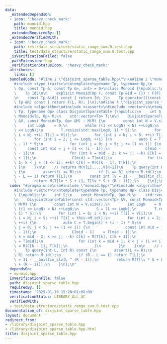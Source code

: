 ```yaml
---
data:
  _extendedDependsOn:
  - icon: ':heavy_check_mark:'
    path: monoid.hpp
    title: monoid.hpp
  _extendedRequiredBy: []
  _extendedVerifiedWith:
  - icon: ':heavy_check_mark:'
    path: test/data_structure/static_range_sum.0.test.cpp
    title: test/data_structure/static_range_sum.0.test.cpp
  _isVerificationFailed: false
  _pathExtension: hpp
  _verificationStatusIcon: ':heavy_check_mark:'
  attributes:
    links: []
  bundledCode: "#line 2 \"disjoint_sparse_table.hpp\"\n\n#line 2 \"monoid.hpp\"\n\n\
    #include <type_traits>\n\ntemplate<typename Tp, typename Op,\n         std::enable_if_t<std::is_invocable_r_v<Tp,\
    \ Op, const Tp &, const Tp &>, int> = 0>\nclass Monoid {\npublic:\n    Op F;\n\
    \    Tp Id;\n\n    explicit Monoid(Op F, const Tp &Id = {}) : F(F), Id(Id) {}\n\
    \n    const Tp &id() const { return Id; }\n    Tp operator()(const Tp &L, const\
    \ Tp &R) const { return F(L, R); }\n};\n#line 4 \"disjoint_sparse_table.hpp\"\n\
    #include <algorithm>\n#include <cassert>\n#include <vector>\n\ntemplate<typename\
    \ Tp, typename Op> class DisjointSparseTable {\npublic:\n    int S;\n    const\
    \ Monoid<Tp, Op> M;\n    std::vector<Tp> T;\n\n    DisjointSparseTable(const std::vector<Tp>\
    \ &V, const Monoid<Tp, Op> &M) : M(M) {\n        const int N = V.size();\n   \
    \     int LogN    = 0;\n        while ((1 << LogN) < N) ++LogN;\n        S = (1\
    \ << LogN);\n        T.resize(std::max(LogN, 1) * S);\n        for (int i = 0;\
    \ i < N; ++i) T[i] = V[i];\n        for (int i = N; i < S; ++i) T[i] = this->M.id();\n\
    \        for (int i = 2; i <= LogN; ++i) {\n            auto C = T.begin() + (i\
    \ - 1) * S;\n            for (int j = 0; j < S; j += (1 << i)) {\n           \
    \     const int mid = j + (1 << (i - 1));\n                C[mid - 1]    = T[mid\
    \ - 1];\n                for (int k = mid - 2; k >= j; --k) C[k] = M(T[k], C[k\
    \ + 1]);\n                C[mid] = T[mid];\n                for (int k = mid +\
    \ 1; k < j + (1 << i); ++k) C[k] = M(C[k - 1], T[k]);\n            }\n       \
    \ }\n    }\n\n    // returns M(V[L],...,V[R-1])\n    Tp query(int L, int R) const\
    \ {\n        assert(L <= R);\n        if (L == R) return M.id();\n        if (R\
    \ - L == 1) return T[L];\n        const int lv = 31 - __builtin_clz(L ^ (R - 1));\n\
    \        return M(T[lv * S + L], T[lv * S + (R - 1)]);\n    }\n};\n"
  code: "#pragma once\n\n#include \"monoid.hpp\"\n#include <algorithm>\n#include <cassert>\n\
    #include <vector>\n\ntemplate<typename Tp, typename Op> class DisjointSparseTable\
    \ {\npublic:\n    int S;\n    const Monoid<Tp, Op> M;\n    std::vector<Tp> T;\n\
    \n    DisjointSparseTable(const std::vector<Tp> &V, const Monoid<Tp, Op> &M) :\
    \ M(M) {\n        const int N = V.size();\n        int LogN    = 0;\n        while\
    \ ((1 << LogN) < N) ++LogN;\n        S = (1 << LogN);\n        T.resize(std::max(LogN,\
    \ 1) * S);\n        for (int i = 0; i < N; ++i) T[i] = V[i];\n        for (int\
    \ i = N; i < S; ++i) T[i] = this->M.id();\n        for (int i = 2; i <= LogN;\
    \ ++i) {\n            auto C = T.begin() + (i - 1) * S;\n            for (int\
    \ j = 0; j < S; j += (1 << i)) {\n                const int mid = j + (1 << (i\
    \ - 1));\n                C[mid - 1]    = T[mid - 1];\n                for (int\
    \ k = mid - 2; k >= j; --k) C[k] = M(T[k], C[k + 1]);\n                C[mid]\
    \ = T[mid];\n                for (int k = mid + 1; k < j + (1 << i); ++k) C[k]\
    \ = M(C[k - 1], T[k]);\n            }\n        }\n    }\n\n    // returns M(V[L],...,V[R-1])\n\
    \    Tp query(int L, int R) const {\n        assert(L <= R);\n        if (L ==\
    \ R) return M.id();\n        if (R - L == 1) return T[L];\n        const int lv\
    \ = 31 - __builtin_clz(L ^ (R - 1));\n        return M(T[lv * S + L], T[lv * S\
    \ + (R - 1)]);\n    }\n};\n"
  dependsOn:
  - monoid.hpp
  isVerificationFile: false
  path: disjoint_sparse_table.hpp
  requiredBy: []
  timestamp: '2025-01-19 15:28:01+08:00'
  verificationStatus: LIBRARY_ALL_AC
  verifiedWith:
  - test/data_structure/static_range_sum.0.test.cpp
documentation_of: disjoint_sparse_table.hpp
layout: document
redirect_from:
- /library/disjoint_sparse_table.hpp
- /library/disjoint_sparse_table.hpp.html
title: disjoint_sparse_table.hpp
---
```

